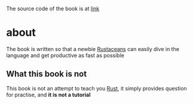 The source code of the book is at [link](https://github.com/rust-unofficial/rust-practise-questions)

# about

The book is written so that a newbie [Rustaceans](https://www.rustaceans.org/) can easily dive in the language and get
productive as fast as possible

## What this book is not

This book is not an attempt to teach you [Rust](https://www.rust-lang.org/), it simply provides question for practise,
and **it is not a tutorial**
